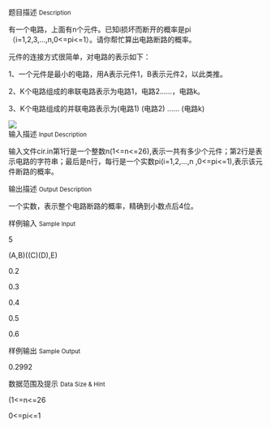 <div class="panel panel-default">
<div class="area-title">
<span>
题目描述
<small>Description</small>
</span></div>
<div class="panel-body">

<p>有一个电路，上面有n<span style="">个元件。已知i</span><span style="">损坏而断开的概率是pi</span><span style="">（i=1,2,3,</span>…,n,0&lt;=pi&lt;=1<span style="">）。请你帮忙算出电路断路的概率。</span></p>
<p>元件的连接方式很简单，对电路的表示如下：</p>
<p>1<span style="">、一个元件是最小的电路，用A</span><span style="">表示元件1</span><span style="">，B</span><span style="">表示元件2</span><span style="">，以此类推。</span></p>
<p>2<span style="">、</span>K个电路组成的串联电路表示为电路1<span style="">，电路2</span>……，电路k<span style="">。</span></p>
<p>3<span style="">、</span>K个电路组成的并联电路表示为(<span style="">电路1) (</span><span style="">电路2) </span>…… (<span style="">电路k)</span></p>

<img src="/source/codevs/codevs-2599/img/aHR0cDovL3d3dy5qb3lvaS5jbi9wcm9ibGVtL2NvZGV2cy0yNTk5L2h0dHA6Ly9jb2RldnMuY24vbWVkaWEvaW1hZ2UvMTM2ODU5NTMxMS45MzAuMDA2NDQwMjQ5NjM0NjguYm1w.bmp" style="max-width:700px">

</div>
</div>

<div class="panel panel-default">
<div class="area-title">
<span>
输入描述
<small>Input Description</small>
</span></div>
<div class="panel-body">
<p>输入文件cir.in<span style="">第1</span><span style="">行是一个整数n(1&lt;=n&lt;=26),</span><span style="">表示一共有多少个元件；第2</span><span style="">行是表示电路的字符串；最后是n</span><span style="">行，每行是一个实数pi(i=1,2,</span>…,n ,0&lt;=pi&lt;=1),<span style="">表示该元件断路的概率。</span></p>

</div>
</div>
<div  class="panel panel-default">
<div class="area-title">
<span>
输出描述
<small>Output Description</small>
</span></div>
<div class="panel-body">

<p class="p0">一个实数，表示整个电路断路的概率，精确到小数点后4位。</p>

</div>
</div>


<div class="panel panel-default">
<div class="area-title">
<span>
样例输入
<small>Sample Input</small>
</span></div>
<div class="panel-body">
<p>5</p>
<p>(A,B)((C)(D),E)</p>
<p>0.2</p>
<p>0.3</p>
<p>0.4</p>
<p>0.5</p>
<p>0.6</p>

</div>
</div>

<div class="panel panel-default">
<div class="area-title">
<span>
样例输出
<small>Sample Output</small>
</span></div>
<div class="panel-body">
<p>0.2992</p>

</div>
</div>

<div class="panel panel-default">
<div class="area-title">
<span>
数据范围及提示
<small>Data Size & Hint</small>
</span></div>
<div class="panel-body">
<p>(1&lt;=n&lt;=26</p>
<p>0&lt;=pi&lt;=1</p>
<p> </p>
</div>
</div>